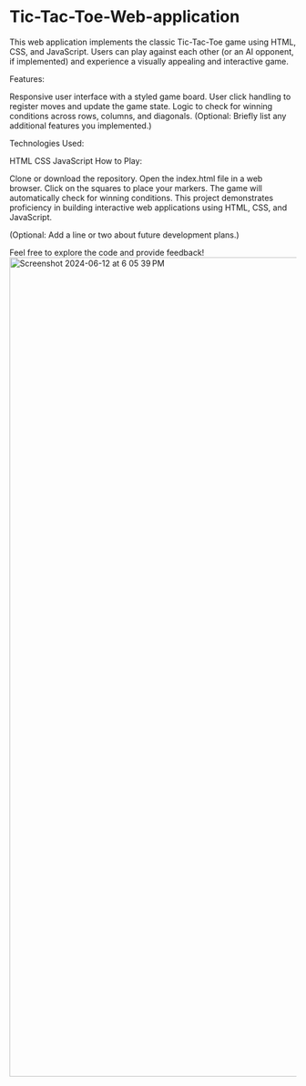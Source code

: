 # Tic-Tac-Toe-Web-application
This web application implements the classic Tic-Tac-Toe game using HTML, CSS, and JavaScript. Users can play against each other (or an AI opponent, if implemented) and experience a visually appealing and interactive game.

Features:

Responsive user interface with a styled game board.
User click handling to register moves and update the game state.
Logic to check for winning conditions across rows, columns, and diagonals.
(Optional: Briefly list any additional features you implemented.)

Technologies Used:

HTML
CSS
JavaScript
How to Play:

Clone or download the repository.
Open the index.html file in a web browser.
Click on the squares to place your markers.
The game will automatically check for winning conditions.
This project demonstrates proficiency in building interactive web applications using HTML, CSS, and JavaScript.

(Optional: Add a line or two about future development plans.)

Feel free to explore the code and provide feedback!
<img width="1440" alt="Screenshot 2024-06-12 at 6 05 39 PM" src="https://github.com/aadijha13/Tic-Tac-Toe-Web-application/assets/170996607/55a7903c-69d2-41e3-9f2d-202d3e43902b">


